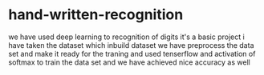 # hand-written-recognition
we have used deep learning to recognition of digits
it's a basic project i have taken the dataset which inbuild dataset we have 
preprocess the data set and make it ready for the traning and used tenserflow and activation of softmax to train the data set 
and we have achieved nice accuracy as well
